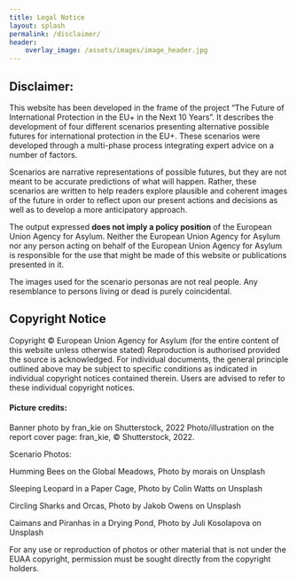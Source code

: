 ```yaml
---
title: Legal Notice
layout: splash
permalink: /disclaimer/
header:
    overlay_image: /assets/images/image_header.jpg
---
```



## Disclaimer:

This website has been developed in the frame of the project “The Future of International Protection in the EU+ in the Next 10 Years”. It describes the development of four different scenarios presenting alternative possible futures for international protection in the EU+. These scenarios were developed through a multi-phase process integrating expert advice on a number of factors.

Scenarios are narrative representations of possible futures, but they are not meant to be accurate predictions of what will happen. Rather, these scenarios are written to help readers explore plausible and coherent images of the future in order to reflect upon our present actions and decisions as well as to develop a more anticipatory approach.

The output expressed **does not imply a policy position** of the European Union Agency for Asylum. Neither the European Union Agency for Asylum nor any person acting on behalf of the European Union Agency for Asylum is responsible for the use that might be made of this website or publications presented in it.

The images used for the scenario personas are not real people. Any resemblance to persons living or dead is purely coincidental.

## Copyright Notice 

Copyright © European Union Agency for Asylum (for the entire content of this website unless otherwise stated)
Reproduction is authorised provided the source is acknowledged. 
For individual documents, the general principle outlined above may be subject to specific conditions as indicated in individual copyright notices contained therein. Users are advised to refer to these individual copyright notices.


#### Picture credits:
Banner photo by fran_kie on Shutterstock, 2022 
Photo/illustration on the report cover page: fran_kie, © Shutterstock, 2022.

Scenario Photos: 

Humming Bees on the Global Meadows, Photo by morais on Unsplash 

Sleeping Leopard in a Paper Cage, Photo by Colin Watts on Unsplash

Circling Sharks and Orcas, Photo by Jakob Owens on Unsplash

Caimans and Piranhas in a Drying Pond, Photo by Juli Kosolapova on Unsplash

For any use or reproduction of photos or other material that is not under the EUAA copyright, permission must be sought directly from the copyright holders.
